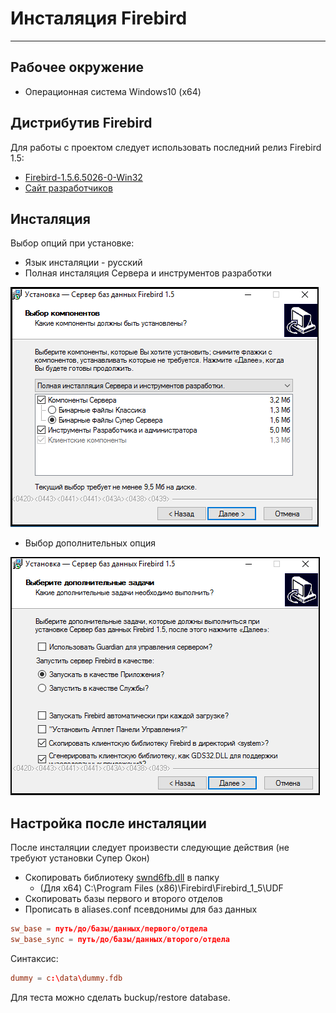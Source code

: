 # Инсталяция Firebird #

---

## Рабочее окружение ##

* Операционная система Windows10 (x64)

## Дистрибутив Firebird ##

Для работы с проектом следует использовать последний релиз Firebird 1.5:  

* [Firebird-1.5.6.5026-0-Win32](_file/Firebird-1.5.6.5026-0-Win32.exe)
* [Сайт разработчиков](http://www.firebirdsql.org/en/firebird-1-5/)

## Инсталяция ##

Выбор опций при установке:

* Язык инсталяции - русский
* Полная инсталяция Сервера и инструментов разработки  

 ![Выбор опций при установке Firebird](_pic/option_install.png)

* Выбор дополнительных опция  

 ![Выбор дополнтельных опций при установке Firebird](_pic/additoinal_option.png)

## Настройка после инсталяции ##

После инсталяции следует произвести следующие действия (не требуют установки Супер Окон)

* Скопировать библиотеку [swnd6fb.dll](file/swnd6fb.dll) в папку
  * (Для x64) C:\Program Files (x86)\Firebird\Firebird_1_5\UDF
* Скопировать базы первого и второго отделов
* Прописать в aliases.conf псевдонимы для баз данных
  
 ```conf
 sw_base = путь/до/базы/данных/первого/отдела  
 sw_base_sync = путь/до/базы/данных/второго/отдела
 ```
 Синтаксис:  

 ```conf
 dummy = c:\data\dummy.fdb
 ```

Для теста можно сделать buckup/restore database.

